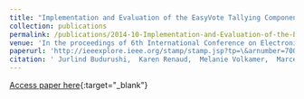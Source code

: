 ```yaml
---
title: "Implementation and Evaluation of the EasyVote Tallying Component and Ballot"
collection: publications
permalink: /publications/2014-10-Implementation-and-Evaluation-of-the-EasyVote-Tallying-Component-and-Ballot
venue: 'In the proceedings of 6th International Conference on Electronic Voting: Verifying the Vote (EVOTE 2014)'
paperurl: 'http://ieeexplore.ieee.org/stamp/stamp.jsp?tp=\&arnumber=7001140'
citation: ' Jurlind Budurushi,  Karen Renaud,  Melanie Volkamer,  Marcel Woide, &quot;Implementation and Evaluation of the EasyVote Tallying Component and Ballot.&quot; In the proceedings of 6th International Conference on Electronic Voting: Verifying the Vote (EVOTE 2014), 2014.'
---
```

[Access paper here](http://ieeexplore.ieee.org/stamp/stamp.jsp?tp=\&arnumber=7001140){:target="_blank"}
